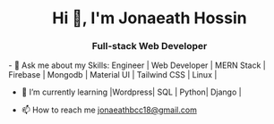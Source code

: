 <h1 align="center">Hi 👋, I'm Jonaeath Hossin</h1>
<h3 align="center">Full-stack Web Developer</h3>
- 🌱 Ask me about my Skills: Engineer | Web Developer | MERN Stack | Firebase | Mongodb | Material UI | Tailwind CSS | Linux |

- 💬 I’m currently learning |Wordpress| SQL | Python| Django |
  
- 📫 How to reach me jonaeathbcc18@gmail.com

